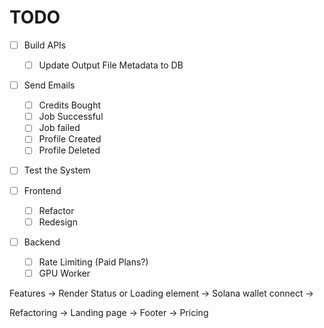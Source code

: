 # TODO

- [ ] Build APIs
  - [ ] Update Output File Metadata to DB
- [ ] Send Emails
  - [ ] Credits Bought
  - [ ] Job Successful
  - [ ] Job failed
  - [ ] Profile Created
  - [ ] Profile Deleted
- [ ] Test the System

- [ ] Frontend
  - [ ] Refactor
  - [ ] Redesign
- [ ] Backend
  - [ ] Rate Limiting (Paid Plans?)
  - [ ] GPU Worker

Features
-> Render Status or Loading element
-> Solana wallet connect
->

Refactoring
-> Landing page
-> Footer
-> Pricing
